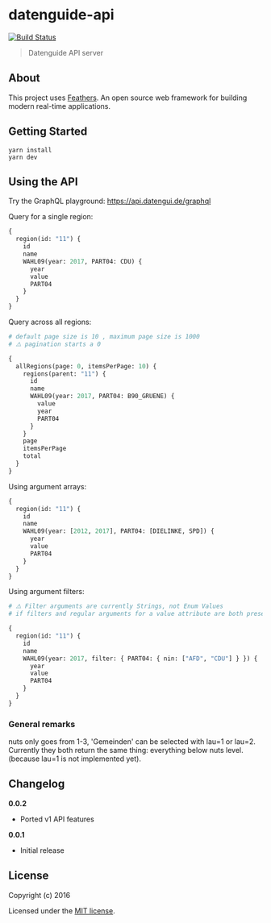 # datenguide-api

[![Build Status](https://travis-ci.com/datenguide/datenguide-api.svg?branch=master)](https://travis-ci.com/datenguide/datenguide-api)

> Datenguide API server

## About

This project uses [Feathers](http://feathersjs.com). An open source web framework for building modern real-time applications.

## Getting Started

```
yarn install
yarn dev
```

## Using the API

Try the GraphQL playground: https://api.datengui.de/graphql

Query for a single region:

```graphql
{
  region(id: "11") {
    id
    name
    WAHL09(year: 2017, PART04: CDU) {
      year
      value
      PART04
    }
  }
}
```

Query across all regions:

```graphql
# default page size is 10 , maximum page size is 1000
# ⚠️ pagination starts a 0

{
  allRegions(page: 0, itemsPerPage: 10) {
    regions(parent: "11") {
      id
      name
      WAHL09(year: 2017, PART04: B90_GRUENE) {
        value
        year
        PART04
      }
    }
    page
    itemsPerPage
    total
  }
}
```

Using argument arrays:

```graphql
{
  region(id: "11") {
    id
    name
    WAHL09(year: [2012, 2017], PART04: [DIELINKE, SPD]) {
      year
      value
      PART04
    }
  }
}
```

Using argument filters:

```graphql
# ⚠️ Filter arguments are currently Strings, not Enum Values
# if filters and regular arguments for a value attribute are both present, their results will be merged with 'or'

{
  region(id: "11") {
    id
    name
    WAHL09(year: 2017, filter: { PART04: { nin: ["AFD", "CDU"] } }) {
      year
      value
      PART04
    }
  }
}
```

### General remarks

nuts only goes from 1-3, 'Gemeinden' can be selected with lau=1 or lau=2. Currently they both return the same thing: everything below nuts level. (because lau=1 is not implemented yet).

## Changelog

__0.0.2__

- Ported v1 API features

__0.0.1__

- Initial release

## License

Copyright (c) 2016

Licensed under the [MIT license](LICENSE).
